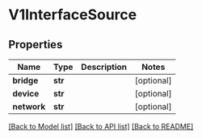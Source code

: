 # V1InterfaceSource

## Properties
Name | Type | Description | Notes
------------ | ------------- | ------------- | -------------
**bridge** | **str** |  | [optional] 
**device** | **str** |  | [optional] 
**network** | **str** |  | [optional] 

[[Back to Model list]](../README.md#documentation-for-models) [[Back to API list]](../README.md#documentation-for-api-endpoints) [[Back to README]](../README.md)


